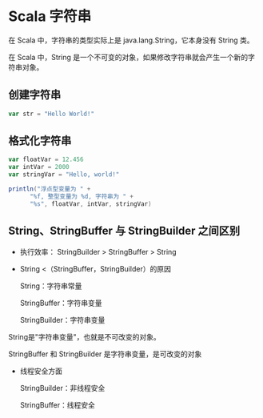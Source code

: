 # Scala 字符串

在 Scala 中，字符串的类型实际上是 java.lang.String，它本身没有 String 类。

在 Scala 中，String 是一个不可变的对象，如果修改字符串就会产生一个新的字符串对象。

## 创建字符串

```scala
var str = "Hello World!"
```

## 格式化字符串

```scala
var floatVar = 12.456
var intVar = 2000
var stringVar = "Hello, world!"

println("浮点型变量为 " +
      "%f, 整型变量为 %d, 字符串为 " +
      "%s", floatVar, intVar, stringVar)
```

## String、StringBuffer 与 StringBuilder 之间区别

* 执行效率： StringBuilder >  StringBuffer  >  String

* String <（StringBuffer，StringBuilder）的原因

    String：字符串常量

    StringBuffer：字符串变量

    StringBuilder：字符串变量

String是"字符串变量"，也就是不可改变的对象。

StringBuffer 和 StringBuilder 是字符串变量，是可改变的对象

* 线程安全方面

  StringBuilder：非线程安全

  StringBuffer：线程安全